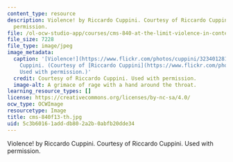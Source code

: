 ```yaml
---
content_type: resource
description: Violence! by Riccardo Cuppini. Courtesy of Riccardo Cuppini. Used with
  permission.
file: /ol-ocw-studio-app/courses/cms-840-at-the-limit-violence-in-contemporary-representation-fall-2013/5c3b60161adddb802a2b0abfb20dde34_cms-840f13-th.jpg
file_size: 7228
file_type: image/jpeg
image_metadata:
  caption: '[Violence!](https://www.flickr.com/photos/cuppini/3234012812) by Riccardo
    Cuppini. (Courtesy of [Riccardo Cuppini](https://www.flickr.com/photos/cuppini/).
    Used with permission.)'
  credit: Courtesy of Riccardo Cuppini. Used with permission.
  image-alt: A grimace of rage with a hand around the throat.
learning_resource_types: []
license: https://creativecommons.org/licenses/by-nc-sa/4.0/
ocw_type: OCWImage
resourcetype: Image
title: cms-840f13-th.jpg
uid: 5c3b6016-1add-db80-2a2b-0abfb20dde34
---
```

Violence! by Riccardo Cuppini. Courtesy of Riccardo Cuppini. Used with permission.